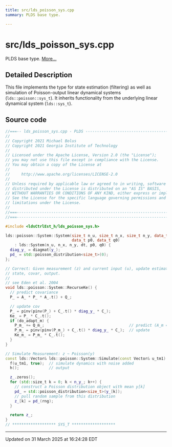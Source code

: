 ```yaml
---
title: src/lds_poisson_sys.cpp
summary: PLDS base type. 

---
```


# src/lds_poisson_sys.cpp

PLDS base type.  [More...](#detailed-description)



## Detailed Description



This file implements the type for state estimation (filtering) as well as simulation of Poisson-output linear dynamical systems (`lds::poisson::sys_t`). It inherits functionality from the underlying linear dynamical system (`lds::sys_t`). 





## Source code

```cpp
//===-- lds_poisson_sys.cpp - PLDS ----------------------------------------===//
//
// Copyright 2021 Michael Bolus
// Copyright 2021 Georgia Institute of Technology
//
// Licensed under the Apache License, Version 2.0 (the "License");
// you may not use this file except in compliance with the License.
// You may obtain a copy of the License at
//
//     http://www.apache.org/licenses/LICENSE-2.0
//
// Unless required by applicable law or agreed to in writing, software
// distributed under the License is distributed on an "AS IS" BASIS,
// WITHOUT WARRANTIES OR CONDITIONS OF ANY KIND, either express or implied.
// See the License for the specific language governing permissions and
// limitations under the License.
//
//===----------------------------------------------------------------------===//
//===----------------------------------------------------------------------===//

#include <ldsCtrlEst_h/lds_poisson_sys.h>

lds::poisson::System::System(size_t n_u, size_t n_x, size_t n_y, data_t dt,
                             data_t p0, data_t q0)
    : lds::System(n_u, n_x, n_y, dt, p0, q0) {
  diag_y_ = diagmat(y_);
  pd_ = std::poisson_distribution<size_t>(0);
};

// Correct: Given measurement (z) and current input (u), update estimate of the
// state, covar, output.
//
// see Eden et al. 2004
void lds::poisson::System::RecurseKe() {
  // predict covariance
  P_ = A_ * P_ * A_.t() + Q_;

  // update cov
  P_ = pinv(pinv(P_) + C_.t() * diag_y_ * C_);
  Ke_ = P_ * C_.t();
  if (do_adapt_m) {
    P_m_ += Q_m_;                                     // predict (A_m = I)
    P_m_ = pinv(pinv(P_m_) + C_.t() * diag_y_ * C_);  // update
    Ke_m_ = P_m_ * C_.t();
  }
}

// Simulate Measurement: z ~ Poisson(y)
const lds::Vector& lds::poisson::System::Simulate(const Vector& u_tm1) {
  f(u_tm1, true);  // simulate dynamics with noise added
  h();             // output

  z_.zeros();
  for (std::size_t k = 0; k < n_y_; k++) {
    // construct a Poisson distribution object with mean y[k]
    pd_ = std::poisson_distribution<size_t>(y_[k]);
    // pull random sample from this distribution
    z_[k] = pd_(rng);
  }

  return z_;
}
// ******************* SYS_T *******************
```


-------------------------------

Updated on 31 March 2025 at 16:24:28 EDT
